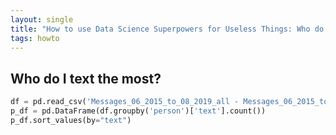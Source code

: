 ```yaml
---
layout: single
title: "How to use Data Science Superpowers for Useless Things: Who do I text most?"
tags: howto
---
```


## Who do I text the most?

```python
df = pd.read_csv('Messages_06_2015_to_08_2019_all - Messages_06_2015_to_08_2019_all.csv')
p_df = pd.DataFrame(df.groupby('person')['text'].count())
p_df.sort_values(by="text")

```